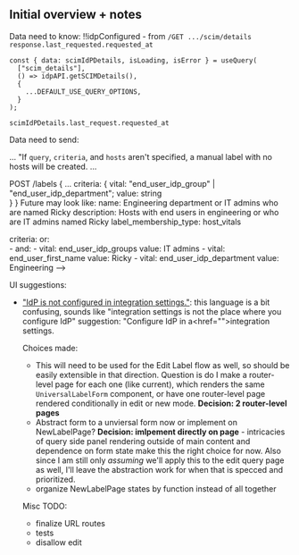 ## Initial overview + notes

Data need to know:
  !!idpConfigured  - from `/GET .../scim/details response.last_requested.requested_at`
  ```
  const { data: scimIdPDetails, isLoading, isError } = useQuery(
    ["scim_details"],
    () => idpAPI.getSCIMDetails(),
    {
      ...DEFAULT_USE_QUERY_OPTIONS,
    }
  );
  ```
  `scimIdPDetails.last_request.requested_at`


Data need to send:

  ...
  "If `query`, `criteria`, and `hosts` aren't specified, a manual label with no hosts will be created.
  ...

  POST /labels
    {
      ...
      criteria: {
        vital: "end_user_idp_group" | "end_user_idp_department";
        value: string      
      }
    }
    Future may look like:
      name: Engineering department or IT admins who are named Ricky
  description: Hosts with end users in engineering or who are IT admins named Ricky
  label_membership_type: host_vitals

  criteria:
    or:  
      - and:
        - vital: end_user_idp_groups
          value: IT admins
        - vital: end_user_first_name
          value: Ricky
      - vital: end_user_idp_department
        value: Engineering -->

UI suggestions:

- ["IdP is not configured in integration
  settings."](https://www.figma.com/design/cGSVuzQvRaF4uHejqpM74K/-23899-Add-labels-based-on-end-user-s-IdP-information?node-id=5415-16469&t=ZxZOyk7eOIChor1A-1):
  this language is a bit confusing, sounds like "integration settings is not the place where you
  configure IdP" suggestion: "Configure IdP in a<href="<path>">integration settings</a>.



  Choices made:
  - This will need to be used for the Edit Label flow as well, so should be easily extensible in
    that direction. Question is do I make a router-level page for each one (like current), which
    renders the same `UniversalLabelForm` component, or have one router-level page rendered
    conditionally in edit or new mode. **Decision: 2 router-level pages**
  - Abstract form to a unviersal form now or implement on NewLabelPage? **Decision: imlpement directly on page** - intricacies of query side panel rendering outside of main content and
    dependence on form state make this the right choice for now. Also since I am still only
    *assuming* we'll apply this to the edit query page as well, I'll leave the abstraction work for
    when that is specced and prioritized.
  - organize NewLabelPage states by function instead of all together


  Misc TODO:
  - finalize URL routes
  - tests
  - disallow edit